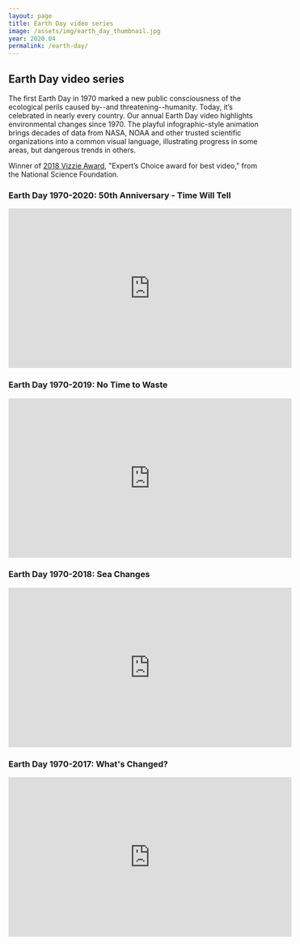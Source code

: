 ```yaml
---
layout: page
title: Earth Day video series
image: /assets/img/earth_day_thumbnail.jpg
year: 2020.04
permalink: /earth-day/
---
```


## Earth Day video series

The first Earth Day in 1970 marked a new public consciousness of the ecological perils caused by--and threatening--humanity. Today, it’s celebrated in nearly every country. Our annual Earth Day video highlights environmental changes since 1970. The playful infographic-style animation brings decades of data from NASA, NOAA and other trusted scientific organizations into a common visual language, illustrating progress in some areas, but dangerous trends in others.

Winner of <a href="https://www.popsci.com/vizzies-winners-2018/" target="_blank">2018 Vizzie Award</a>, "Expert’s Choice award for best video," from the National Science Foundation.

### Earth Day 1970-2020: 50th Anniversary - Time Will Tell

<iframe width="560" height="315" src="https://www.youtube.com/embed/XBrnnByieL4" frameborder="0" allow="accelerometer; autoplay; encrypted-media; gyroscope; picture-in-picture" allowfullscreen></iframe>

### Earth Day 1970-2019: No Time to Waste

<iframe width="560" height="315" src="https://www.youtube.com/embed/J3PqaeE8RVo" frameborder="0" allow="accelerometer; autoplay; encrypted-media; gyroscope; picture-in-picture" allowfullscreen></iframe>

### Earth Day 1970-2018: Sea Changes

<iframe width="560" height="315" src="https://www.youtube.com/embed/k1a622tjkeo" frameborder="0" allow="accelerometer; autoplay; encrypted-media; gyroscope; picture-in-picture" allowfullscreen></iframe>

### Earth Day 1970-2017: What's Changed?

<iframe width="560" height="315" src="https://www.youtube.com/embed/xClCgciaSYM" frameborder="0" allow="accelerometer; autoplay; encrypted-media; gyroscope; picture-in-picture" allowfullscreen></iframe>

